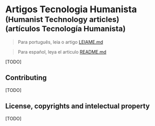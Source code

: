 # Artigos Tecnologia Humanista<br/><small>(Humanist Technology articles)</small><br/><small>(artículos Tecnología Humanista)</small>

> Para português, leia o artigo [LEIAME.md](LEIAME.md)

> Para español, leya el articulo [README.md](README.md)

[TODO]
## Contributing
[TODO]
## License, copyrights and intelectual property

[TODO]
